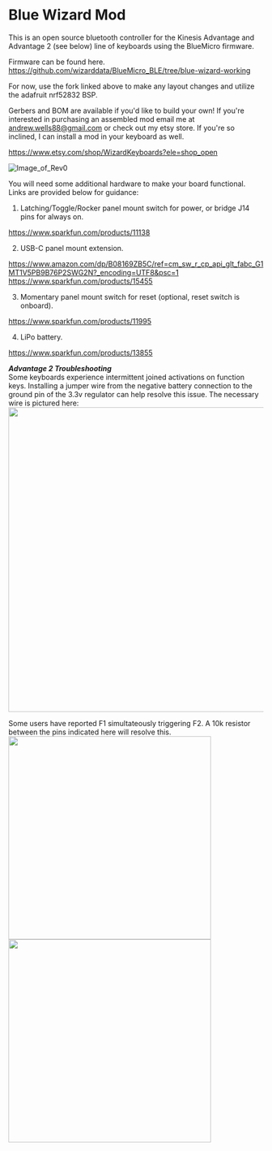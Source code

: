 # Blue Wizard Mod

This is an open source bluetooth controller for the Kinesis Advantage and Advantage 2 (see below) line of keyboards using the BlueMicro firmware.

Firmware can be found here. https://github.com/wizarddata/BlueMicro_BLE/tree/blue-wizard-working

For now, use the fork linked above to make any layout changes and utilize the adafruit nrf52832 BSP.

Gerbers and BOM are available if you'd like to build your own! If you're interested in purchasing an assembled mod email me at andrew.wells88@gmail.com or check out my etsy store. If you're so inclined, I can install a mod in your keyboard as well.
 
 https://www.etsy.com/shop/WizardKeyboards?ele=shop_open
 
![Image_of_Rev0](https://github.com/wizarddata/Blue-Wizard-Mod/blob/master/Pictures/20200911_090510.jpg)

You will need some additional hardware to make your board functional. Links are provided below for guidance:

1) Latching/Toggle/Rocker panel mount switch for power, or bridge J14 pins for always on. 

 https://www.sparkfun.com/products/11138

2) USB-C panel mount extension.
 
 https://www.amazon.com/dp/B08169ZB5C/ref=cm_sw_r_cp_api_glt_fabc_G1MT1V5PB9B76P2SWG2N?_encoding=UTF8&psc=1
 https://www.sparkfun.com/products/15455  
 
3) Momentary panel mount switch for reset (optional, reset switch is onboard).

 https://www.sparkfun.com/products/11995

4) LiPo battery.

 https://www.sparkfun.com/products/13855
 

***Advantage 2 Troubleshooting***  
Some keyboards experience intermittent joined activations on function keys. Installing a jumper wire from the negative battery connection to the ground pin of the 3.3v regulator can help resolve this issue. The necessary wire is pictured here:  
<img src="https://github.com/wizarddata/Blue-Wizard-Mod/blob/master/Pictures/Advantage_2_Wire.jpg" width="600" />

Some users have reported F1 simultateously triggering F2. A 10k resistor between the pins indicated here will resolve this. 
<img src="https://github.com/wizarddata/Blue-Wizard-Mod/blob/master/Pictures/pull%20up%201.jpg" width="400" />
<img src="https://github.com/wizarddata/Blue-Wizard-Mod/blob/master/Pictures/pull%20up%202.jpg" width="400" />
